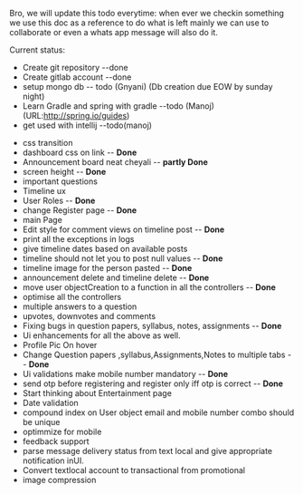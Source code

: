 Bro, we will update this todo everytime:
when ever we checkin something we use this doc as a reference to do what is left mainly  we can use to collaborate or even a
whats app message will also do it.

Current status:
* Create git repository  --done
* Create gitlab account --done
* setup mongo db    -- todo (Gnyani) (Db creation due EOW by sunday night)
* Learn Gradle and spring with gradle --todo (Manoj) (URL:http://spring.io/guides)
* get used with intellij --todo(manoj)

- css transition 
- dashboard css on link -- **Done**
- Announcement board neat cheyali -- **partly Done**
- screen height -- **Done**
- important questions 
- Timeline ux
- User Roles -- **Done**
- change Register page -- **Done**
- main Page                               
- Edit style for comment views on timeline post -- **Done**
- print all the exceptions in logs
- give timeline dates based on available posts
- timeline should not let you to post null values -- **Done**
- timeline image for the person pasted  -- **Done**
- announcement delete and timeline delete -- **Done**
- move user objectCreation to a function in all the controllers -- **Done**
- optimise all the controllers
- multiple answers to a question
- upvotes, downvotes and comments
- Fixing bugs in question papers, syllabus, notes, assignments -- **Done**
- Ui enhancements for all the above as well.
- Profile Pic On hover 
- Change Question papers ,syllabus,Assignments,Notes to multiple tabs -- **Done**
- Ui validations make mobile number mandatory -- **Done**
- send otp before registering and register only iff otp is correct -- **Done**
- Start thinking about Entertainment page
- Date validation
- compound index on User object email and mobile number combo should be unique
- optimmize for mobile
- feedback support 
- parse message delivery status from text local and give appropriate notification inUI.
- Convert textlocal account to transactional from promotional
- image compression